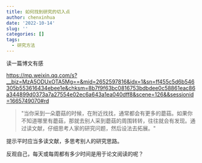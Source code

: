 ```yaml
---
title: 如何找到研究的切入点
author: chenxinhua
date: '2022-10-14'
slug: ''
categories: []
tags:
  - 研究方法
---
```


读一篇博文有感

<https://mp.weixin.qq.com/s?__biz=MzA5ODUxOTA5Mg==&mid=2652597816&idx=1&sn=ff455c5d6b546305b553616434ebee1e&chksm=8b7f9f63bc0816753bdbdee0c58861eac86a344899d0373a7a27554e02ec6a643a1ea040dff8&scene=126&&sessionid=1665749070#rd>

> "当你采到一朵蘑菇的时候，在附近找找，通常都会有更多的蘑菇。如果你不知道哪里有蘑菇，那就去别人采到蘑菇的周围转转，往往就会有发现。通过读文献，仔细思考人家的研究问题，然后设法去拓展。"

提示平时应当多读文献，多思考别人的研究思路。

反观自己，每天或每周都有多少时间是用于论文阅读的呢？
